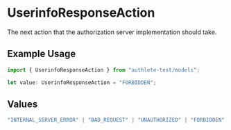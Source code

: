 # UserinfoResponseAction

The next action that the authorization server implementation should take.

## Example Usage

```typescript
import { UserinfoResponseAction } from "authlete-test/models";

let value: UserinfoResponseAction = "FORBIDDEN";
```

## Values

```typescript
"INTERNAL_SERVER_ERROR" | "BAD_REQUEST" | "UNAUTHORIZED" | "FORBIDDEN" | "OK"
```